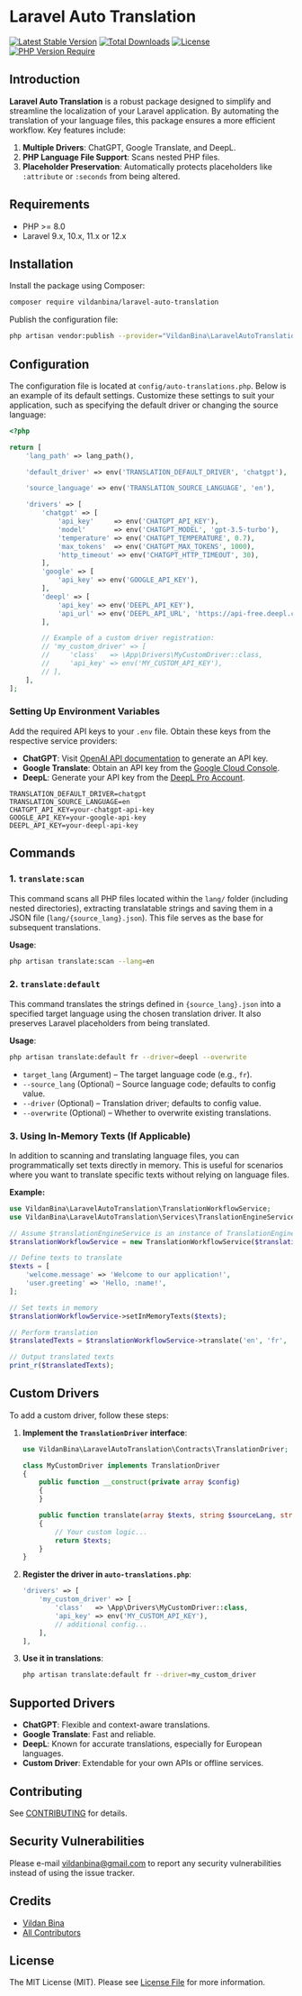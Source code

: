 # Laravel Auto Translation

[![Latest Stable Version](https://poser.pugx.org/vildanbina/laravel-auto-translation/v)](https://packagist.org/packages/vildanbina/laravel-auto-translation)
[![Total Downloads](https://poser.pugx.org/vildanbina/laravel-auto-translation/downloads)](https://packagist.org/packages/vildanbina/laravel-auto-translation)
[![License](https://poser.pugx.org/vildanbina/laravel-auto-translation/license)](https://packagist.org/packages/vildanbina/laravel-auto-translation)
[![PHP Version Require](https://poser.pugx.org/vildanbina/laravel-auto-translation/require/php)](https://packagist.org/packages/vildanbina/laravel-auto-translation)

## Introduction

**Laravel Auto Translation** is a robust package designed to simplify and streamline the localization of your Laravel
application. By automating the translation of your language files, this package ensures a more efficient workflow. Key
features include:

1. **Multiple Drivers**: ChatGPT, Google Translate, and DeepL.
2. **PHP Language File Support**: Scans nested PHP files.
3. **Placeholder Preservation**: Automatically protects placeholders like `:attribute` or `:seconds` from being altered.

## Requirements

- PHP >= 8.0
- Laravel 9.x, 10.x, 11.x or 12.x

## Installation

Install the package using Composer:

~~~bash
composer require vildanbina/laravel-auto-translation
~~~

Publish the configuration file:

~~~bash
php artisan vendor:publish --provider="VildanBina\LaravelAutoTranslation\AutoTranslationsServiceProvider"
~~~

## Configuration

The configuration file is located at `config/auto-translations.php`. Below is an example of its default settings.
Customize these settings to suit your application, such as specifying the default driver or changing the source
language:

~~~php
<?php

return [
    'lang_path' => lang_path(),

    'default_driver' => env('TRANSLATION_DEFAULT_DRIVER', 'chatgpt'),

    'source_language' => env('TRANSLATION_SOURCE_LANGUAGE', 'en'),

    'drivers' => [
        'chatgpt' => [
            'api_key'     => env('CHATGPT_API_KEY'),
            'model'       => env('CHATGPT_MODEL', 'gpt-3.5-turbo'),
            'temperature' => env('CHATGPT_TEMPERATURE', 0.7),
            'max_tokens'  => env('CHATGPT_MAX_TOKENS', 1000),
            'http_timeout' => env('CHATGPT_HTTP_TIMEOUT', 30),
        ],
        'google' => [
            'api_key' => env('GOOGLE_API_KEY'),
        ],
        'deepl' => [
            'api_key' => env('DEEPL_API_KEY'),
            'api_url' => env('DEEPL_API_URL', 'https://api-free.deepl.com/v2/translate'),
        ],

        // Example of a custom driver registration:
        // 'my_custom_driver' => [
        //     'class'   => \App\Drivers\MyCustomDriver::class,
        //     'api_key' => env('MY_CUSTOM_API_KEY'),
        // ],
    ],
];
~~~

### Setting Up Environment Variables

Add the required API keys to your `.env` file. Obtain these keys from the respective service providers:

- **ChatGPT**: Visit [OpenAI API documentation](https://platform.openai.com/docs/) to generate an API key.
- **Google Translate**: Obtain an API key from the [Google Cloud Console](https://console.cloud.google.com/).
- **DeepL**: Generate your API key from the [DeepL Pro Account](https://www.deepl.com/pro.html).

~~~env
TRANSLATION_DEFAULT_DRIVER=chatgpt
TRANSLATION_SOURCE_LANGUAGE=en
CHATGPT_API_KEY=your-chatgpt-api-key
GOOGLE_API_KEY=your-google-api-key
DEEPL_API_KEY=your-deepl-api-key
~~~

## Commands

### 1. `translate:scan`

This command scans all PHP files located within the `lang/` folder (including nested directories), extracting
translatable strings and saving them in a JSON file (`lang/{source_lang}.json`). This file serves as the base for
subsequent translations.

**Usage**:

~~~bash
php artisan translate:scan --lang=en
~~~

### 2. `translate:default`

This command translates the strings defined in `{source_lang}.json` into a specified target language using the
chosen translation driver. It also preserves Laravel placeholders from being translated.

**Usage**:

~~~bash
php artisan translate:default fr --driver=deepl --overwrite
~~~

- `target_lang` (Argument) – The target language code (e.g., `fr`).
- `--source_lang` (Optional) – Source language code; defaults to config value.
- `--driver` (Optional) – Translation driver; defaults to config value.
- `--overwrite` (Optional) – Whether to overwrite existing translations.

### 3. Using In-Memory Texts (If Applicable)

In addition to scanning and translating language files, you can programmatically set texts directly in memory. This is useful for scenarios where you want to translate specific texts without relying on language files.

**Example:**

~~~php
use VildanBina\LaravelAutoTranslation\TranslationWorkflowService;
use VildanBina\LaravelAutoTranslation\Services\TranslationEngineService;

// Assume $translationEngineService is an instance of TranslationEngineService
$translationWorkflowService = new TranslationWorkflowService($translationEngineService);

// Define texts to translate
$texts = [
    'welcome.message' => 'Welcome to our application!',
    'user.greeting' => 'Hello, :name!',
];

// Set texts in memory
$translationWorkflowService->setInMemoryTexts($texts);

// Perform translation
$translatedTexts = $translationWorkflowService->translate('en', 'fr', 'deepl');

// Output translated texts
print_r($translatedTexts);
~~~

## Custom Drivers

To add a custom driver, follow these steps:

1. **Implement the `TranslationDriver` interface**:
   ~~~php
   use VildanBina\LaravelAutoTranslation\Contracts\TranslationDriver;

   class MyCustomDriver implements TranslationDriver
   {
       public function __construct(private array $config)
       {
       }

       public function translate(array $texts, string $sourceLang, string $targetLang): array
       {
           // Your custom logic...
           return $texts;
       }
   }
   ~~~

2. **Register the driver in `auto-translations.php`**:
   ~~~php
   'drivers' => [
       'my_custom_driver' => [
           'class'   => \App\Drivers\MyCustomDriver::class,
           'api_key' => env('MY_CUSTOM_API_KEY'),
           // additional config...
       ],
   ],
   ~~~

3. **Use it in translations**:
   ~~~bash
   php artisan translate:default fr --driver=my_custom_driver
   ~~~

## Supported Drivers

- **ChatGPT**: Flexible and context-aware translations.
- **Google Translate**: Fast and reliable.
- **DeepL**: Known for accurate translations, especially for European languages.
- **Custom Driver**: Extendable for your own APIs or offline services.

## Contributing

See [CONTRIBUTING](.github/CONTRIBUTING.md) for details.

## Security Vulnerabilities

Please e-mail vildanbina@gmail.com to report any security vulnerabilities instead of using the issue tracker.

## Credits

- [Vildan Bina](https://github.com/vildanbina)
- [All Contributors](../../contributors)

## License

The MIT License (MIT). Please see [License File](LICENSE.md) for more information.
